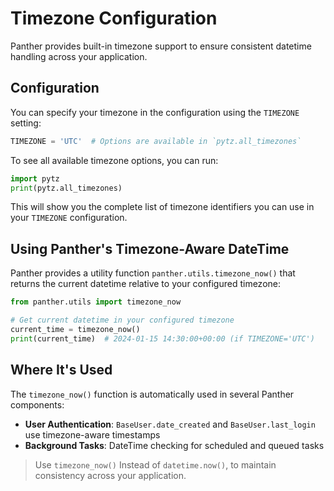 # Timezone Configuration

Panther provides built-in timezone support to ensure consistent datetime handling across your application.

## Configuration

You can specify your timezone in the configuration using the `TIMEZONE` setting:

```python
TIMEZONE = 'UTC'  # Options are available in `pytz.all_timezones`
```

To see all available timezone options, you can run:

```python
import pytz
print(pytz.all_timezones)
```

This will show you the complete list of timezone identifiers you can use in your `TIMEZONE` configuration.


## Using Panther's Timezone-Aware DateTime

Panther provides a utility function `panther.utils.timezone_now()` that returns the current datetime relative to your configured timezone:

```python
from panther.utils import timezone_now

# Get current datetime in your configured timezone
current_time = timezone_now()
print(current_time)  # 2024-01-15 14:30:00+00:00 (if TIMEZONE='UTC')
```

## Where It's Used

The `timezone_now()` function is automatically used in several Panther components:

- **User Authentication**: `BaseUser.date_created` and `BaseUser.last_login` use timezone-aware timestamps
- **Background Tasks**: DateTime checking for scheduled and queued tasks

> Use `timezone_now()` Instead of `datetime.now()`, to maintain consistency across your application.
